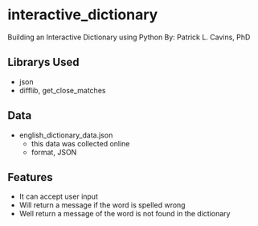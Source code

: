 # interactive_dictionary
Building an Interactive Dictionary using Python 
By: Patrick L. Cavins, PhD

## Librarys Used
- json 
- difflib, get_close_matches  

## Data
- english_dictionary_data.json
    - this data was collected online
    - format, JSON 

## Features 
- It can accept user input
- Will return a message if the word is spelled wrong 
- Well return a message of the word is not found in the dictionary 


